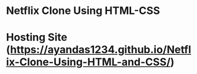 # Netflix Clone Using HTML-CSS

# Hosting Site (https://ayandas1234.github.io/Netflix-Clone-Using-HTML-and-CSS/)
